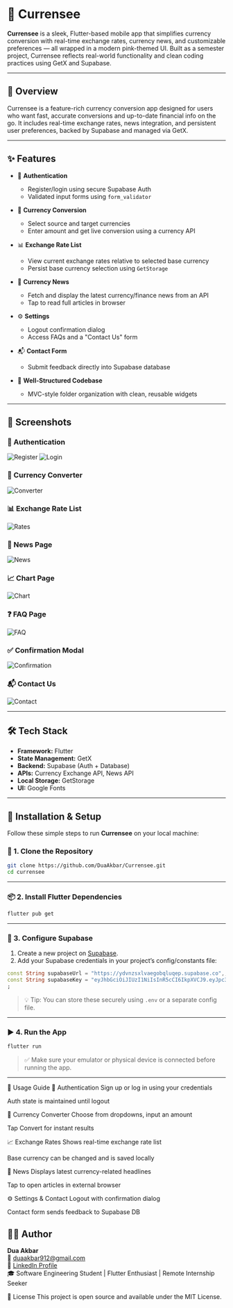 # 💱 Currensee

**Currensee** is a sleek, Flutter-based mobile app that simplifies currency conversion with real-time exchange rates, currency news, and customizable preferences — all wrapped in a modern pink-themed UI. Built as a semester project, Currensee reflects real-world functionality and clean coding practices using GetX and Supabase.

---

## 📖 Overview

Currensee is a feature-rich currency conversion app designed for users who want fast, accurate conversions and up-to-date financial info on the go. It includes real-time exchange rates, news integration, and persistent user preferences, backed by Supabase and managed via GetX.

---

## ✨ Features

- 🔐 **Authentication**
  - Register/login using secure Supabase Auth
  - Validated input forms using `form_validator`

- 💱 **Currency Conversion**
  - Select source and target currencies
  - Enter amount and get live conversion using a currency API

- 📊 **Exchange Rate List**
  - View current exchange rates relative to selected base currency
  - Persist base currency selection using `GetStorage`

- 📰 **Currency News**
  - Fetch and display the latest currency/finance news from an API
  - Tap to read full articles in browser

- ⚙️ **Settings**
  - Logout confirmation dialog
  - Access FAQs and a "Contact Us" form

- 📬 **Contact Form**
  - Submit feedback directly into Supabase database

- 🧠 **Well-Structured Codebase**
  - MVC-style folder organization with clean, reusable widgets

---

## 📸 Screenshots

### 🔐 Authentication 
![Register](screenshots/register.png)
![Login](screenshots/login.png)

### 💱 Currency Converter
![Converter](screenshots/conversion.png)

### 📊 Exchange Rate List
![Rates](screenshots/exchangerate.png)

### 📰 News Page
![News](screenshots/news.png)

### 📈 Chart Page
![Chart](screenshots/chart.png)

### ❓ FAQ Page
![FAQ](screenshots/faq.png)

### ✅ Confirmation Modal 
![Confirmation](screenshots/confirmationModal.png)

### 📬 Contact Us 
![Contact](screenshots/contactUs.png)

---

## 🛠️ Tech Stack

- **Framework:** Flutter
- **State Management:** GetX
- **Backend:** Supabase (Auth + Database)
- **APIs:** Currency Exchange API, News API
- **Local Storage:** GetStorage
- **UI:** Google Fonts

---

## 🚀 Installation & Setup

Follow these simple steps to run **Currensee** on your local machine:

### 🧾 1. Clone the Repository

```bash
git clone https://github.com/DuaAkbar/Currensee.git
cd currensee
```

---

### 📦 2. Install Flutter Dependencies

```bash
flutter pub get
```
---

### 🔧 3. Configure Supabase

1. Create a new project on [Supabase](https://supabase.io).
2. Add your Supabase credentials in your project’s config/constants file:

```dart
const String supabaseUrl = "https://ydvnzsxlvaegobqluqep.supabase.co",;
const String supabaseKey = "eyJhbGciOiJIUzI1NiIsInR5cCI6IkpXVCJ9.eyJpc3MiOiJzdXBhYmFzZSIsInJlZiI6Inlkdm56c3hsdmFlZ29icWx1cWVwIiwicm9sZSI6ImFub24iLCJpYXQiOjE3NTE1NjcxMTQsImV4cCI6MjA2NzE0MzExNH0.SvbBaG1DEAwtRePf979ib1mqbcl8mK1OwyCXhehyWRM"
;
```

> 💡 Tip: You can store these securely using `.env` or a separate config file.

---

### ▶️ 4. Run the App

```bash
flutter run
```

> ✅ Make sure your emulator or physical device is connected before running the app.

---

🧭 Usage Guide
🔑 Authentication
Sign up or log in using your credentials

Auth state is maintained until logout

💸 Currency Converter
Choose from dropdowns, input an amount

Tap Convert for instant results

📈 Exchange Rates
Shows real-time exchange rate list

Base currency can be changed and is saved locally

📰 News
Displays latest currency-related headlines

Tap to open articles in external browser

⚙️ Settings & Contact
Logout with confirmation dialog

Contact form sends feedback to Supabase DB


## 🙋‍♀️ Author
**Dua Akbar**  
📧 duaakbar912@gmail.com  
🔗 [LinkedIn Profile](https://www.linkedin.com/in/dua-akbar-73686636b/)  
🎓 Software Engineering Student | Flutter Enthusiast | Remote Internship Seeker

📄 License
This project is open source and available under the MIT License.
